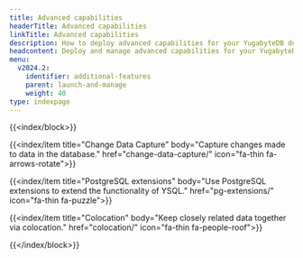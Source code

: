 ```yaml
---
title: Advanced capabilities
headerTitle: Advanced capabilities
linkTitle: Advanced capabilities
description: How to deploy advanced capabilities for your YugabyteDB deployment.
headcontent: Deploy and manage advanced capabilities for your YugabyteDB universe
menu:
  v2024.2:
    identifier: additional-features
    parent: launch-and-manage
    weight: 40
type: indexpage
---
```


{{<index/block>}}

  {{<index/item
    title="Change Data Capture"
    body="Capture changes made to data in the database."
    href="change-data-capture/"
    icon="fa-thin fa-arrows-rotate">}}

  {{<index/item
    title="PostgreSQL extensions"
    body="Use PostgreSQL extensions to extend the functionality of YSQL."
    href="pg-extensions/"
    icon="fa-thin fa-puzzle">}}

  {{<index/item
    title="Colocation"
    body="Keep closely related data together via colocation."
    href="colocation/"
    icon="fa-thin fa-people-roof">}}

{{</index/block>}}
